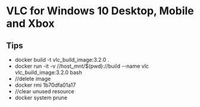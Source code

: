 ﻿# VLC for Windows 10 Desktop, Mobile and Xbox



## Tips
* docker build -t vlc_build_image:3.2.0 .
* docker run -it -v //host_mnt/$(pwd)://build  --name vlc vlc_build_image:3.2.0 bash
* //delete image
* docker rmi 1b70dfa01a17
* //clear unused resource
* docker system prune